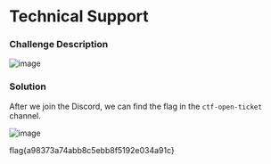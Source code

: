 # Technical Support

### Challenge Description
![image](https://github.com/LazyTitan33/CTF-Writeups/assets/80063008/8e90b58d-5c80-4d22-8f74-94dc6fd36c23)

### Solution
After we join the Discord, we can find the flag in the `ctf-open-ticket` channel.

![image](https://github.com/LazyTitan33/CTF-Writeups/assets/80063008/55db9ad9-96f8-45fb-8407-98cf71864c08)

flag{a98373a74abb8c5ebb8f5192e034a91c}
